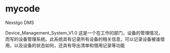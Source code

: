 # mycode
Nexstgo DMS

Device_Management_System_V1.0 这是一个在工作的部门，设备的管理情况，而写的设备管理系统。此系统具有记录所有设备的相关信息，可以记录设备被谁借用，以及设备的状态如何，还具有导出清单和借用记录等功能
